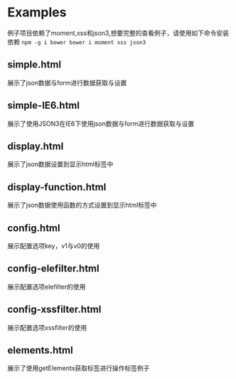 # Examples
例子项目依赖了moment,xss和json3,想要完整的查看例子，请使用如下命令安装依赖
`npm -g i bower
bower i moment xss json3`

## simple.html
展示了json数据与form进行数据获取与设置


## simple-IE6.html
展示了使用JSON3在IE6下使用json数据与form进行数据获取与设置


## display.html
展示了json数据设置到显示html标签中


## display-function.html
展示了json数据使用函数的方式设置到显示html标签中


## config.html
展示配置选项key，v1与v0的使用


## config-elefilter.html
展示配置选项elefilter的使用


## config-xssfilter.html
展示配置选项xssfilter的使用


## elements.html
展示了使用getElements获取标签进行操作标签例子


